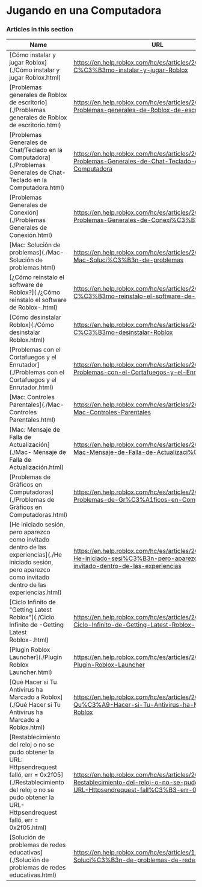 # Jugando en una Computadora  
### Articles in this section
Name|URL
-|-
[Cómo instalar y jugar Roblox](./Cómo instalar y jugar Roblox.html) |https://en.help.roblox.com/hc/es/articles/204473560-C%C3%B3mo-instalar-y-jugar-Roblox
[Problemas generales de Roblox de escritorio](./Problemas generales de Roblox de escritorio.html) |https://en.help.roblox.com/hc/es/articles/203312870--Problemas-generales-de-Roblox-de-escritorio
[Problemas Generales de Chat/Teclado en la Computadora](./Problemas Generales de Chat-Teclado en la Computadora.html) |https://en.help.roblox.com/hc/es/articles/203313040-Problemas-Generales-de-Chat-Teclado-en-la-Computadora
[Problemas Generales de Conexión](./Problemas Generales de Conexión.html) |https://en.help.roblox.com/hc/es/articles/203312880-Problemas-Generales-de-Conexi%C3%B3n
[Mac: Solución de problemas](./Mac- Solución de problemas.html) |https://en.help.roblox.com/hc/es/articles/203312990-Mac-Soluci%C3%B3n-de-problemas
[¿Cómo reinstalo el software de Roblox?](./¿Cómo reinstalo el software de Roblox-.html) |https://en.help.roblox.com/hc/es/articles/203312910--C%C3%B3mo-reinstalo-el-software-de-Roblox-
[Cómo desinstalar Roblox](./Cómo desinstalar Roblox.html) |https://en.help.roblox.com/hc/es/articles/203312980-C%C3%B3mo-desinstalar-Roblox
[Problemas con el Cortafuegos y el Enrutador](./Problemas con el Cortafuegos y el Enrutador.html) |https://en.help.roblox.com/hc/es/articles/203312840-Problemas-con-el-Cortafuegos-y-el-Enrutador
[Mac: Controles Parentales](./Mac- Controles Parentales.html) |https://en.help.roblox.com/hc/es/articles/203313010-Mac-Controles-Parentales
[Mac: Mensaje de Falla de Actualización](./Mac- Mensaje de Falla de Actualización.html) |https://en.help.roblox.com/hc/es/articles/203313000-Mac-Mensaje-de-Falla-de-Actualizaci%C3%B3n
[Problemas de Gráficos en Computadoras](./Problemas de Gráficos en Computadoras.html) |https://en.help.roblox.com/hc/es/articles/203312790-Problemas-de-Gr%C3%A1ficos-en-Computadoras
[He iniciado sesión, pero aparezco como invitado dentro de las experiencias](./He iniciado sesión, pero aparezco como invitado dentro de las experiencias.html) |https://en.help.roblox.com/hc/es/articles/205211416-He-iniciado-sesi%C3%B3n-pero-aparezco-como-invitado-dentro-de-las-experiencias
[Ciclo Infinito de "Getting Latest Roblox"](./Ciclo Infinito de -Getting Latest Roblox-.html) |https://en.help.roblox.com/hc/es/articles/203312940-Ciclo-Infinito-de-Getting-Latest-Roblox-
[Plugin Roblox Launcher](./Plugin Roblox Launcher.html) |https://en.help.roblox.com/hc/es/articles/203313020-Plugin-Roblox-Launcher
[Qué Hacer si Tu Antivirus ha Marcado a Roblox](./Qué Hacer si Tu Antivirus ha Marcado a Roblox.html) |https://en.help.roblox.com/hc/es/articles/203313030-Qu%C3%A9-Hacer-si-Tu-Antivirus-ha-Marcado-a-Roblox
[Restablecimiento del reloj o no se pudo obtener la URL: Httpsendrequest falló, err = 0x2f05](./Restablecimiento del reloj o no se pudo obtener la URL- Httpsendrequest falló, err = 0x2f05.html) |https://en.help.roblox.com/hc/es/articles/203312830-Restablecimiento-del-reloj-o-no-se-pudo-obtener-la-URL-Httpsendrequest-fall%C3%B3-err-0x2f05
[Solución de problemas de redes educativas](./Solución de problemas de redes educativas.html) |https://en.help.roblox.com/hc/es/articles/115005744663-Soluci%C3%B3n-de-problemas-de-redes-educativas
